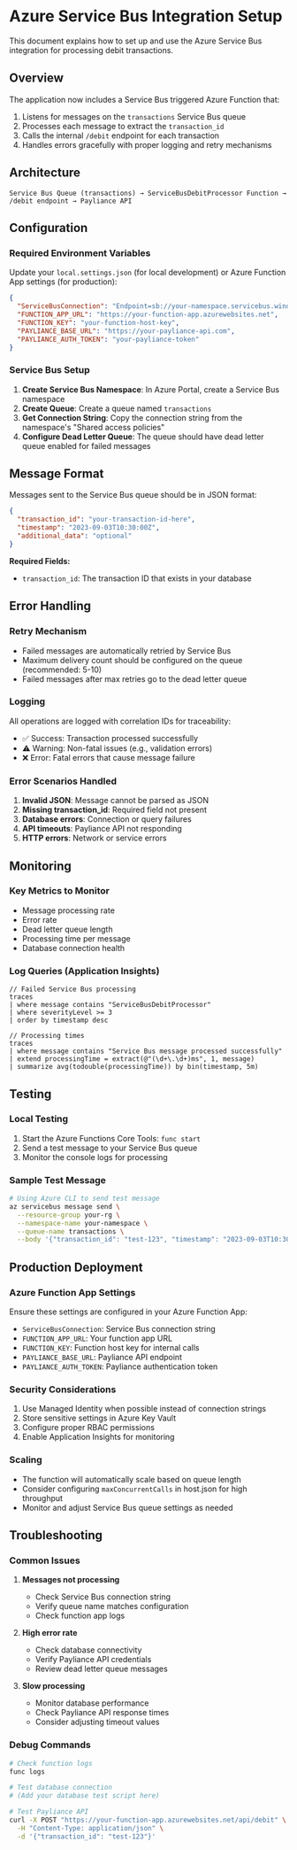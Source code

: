 # Azure Service Bus Integration Setup

This document explains how to set up and use the Azure Service Bus integration for processing debit transactions.

## Overview

The application now includes a Service Bus triggered Azure Function that:
1. Listens for messages on the `transactions` Service Bus queue
2. Processes each message to extract the `transaction_id`
3. Calls the internal `/debit` endpoint for each transaction
4. Handles errors gracefully with proper logging and retry mechanisms

## Architecture

```
Service Bus Queue (transactions) → ServiceBusDebitProcessor Function → /debit endpoint → Payliance API
```

## Configuration

### Required Environment Variables

Update your `local.settings.json` (for local development) or Azure Function App settings (for production):

```json
{
  "ServiceBusConnection": "Endpoint=sb://your-namespace.servicebus.windows.net/;SharedAccessKeyName=RootManageSharedAccessKey;SharedAccessKey=your-key",
  "FUNCTION_APP_URL": "https://your-function-app.azurewebsites.net",
  "FUNCTION_KEY": "your-function-host-key",
  "PAYLIANCE_BASE_URL": "https://your-payliance-api.com",
  "PAYLIANCE_AUTH_TOKEN": "your-payliance-token"
}
```

### Service Bus Setup

1. **Create Service Bus Namespace**: In Azure Portal, create a Service Bus namespace
2. **Create Queue**: Create a queue named `transactions`
3. **Get Connection String**: Copy the connection string from the namespace's "Shared access policies"
4. **Configure Dead Letter Queue**: The queue should have dead letter queue enabled for failed messages

## Message Format

Messages sent to the Service Bus queue should be in JSON format:

```json
{
  "transaction_id": "your-transaction-id-here",
  "timestamp": "2023-09-03T10:30:00Z",
  "additional_data": "optional"
}
```

**Required Fields:**
- `transaction_id`: The transaction ID that exists in your database

## Error Handling

### Retry Mechanism
- Failed messages are automatically retried by Service Bus
- Maximum delivery count should be configured on the queue (recommended: 5-10)
- Failed messages after max retries go to the dead letter queue

### Logging
All operations are logged with correlation IDs for traceability:
- ✅ Success: Transaction processed successfully
- ⚠️ Warning: Non-fatal issues (e.g., validation errors)
- ❌ Error: Fatal errors that cause message failure

### Error Scenarios Handled
1. **Invalid JSON**: Message cannot be parsed as JSON
2. **Missing transaction_id**: Required field not present
3. **Database errors**: Connection or query failures
4. **API timeouts**: Payliance API not responding
5. **HTTP errors**: Network or service errors

## Monitoring

### Key Metrics to Monitor
- Message processing rate
- Error rate
- Dead letter queue length
- Processing time per message
- Database connection health

### Log Queries (Application Insights)
```kusto
// Failed Service Bus processing
traces
| where message contains "ServiceBusDebitProcessor"
| where severityLevel >= 3
| order by timestamp desc

// Processing times
traces
| where message contains "Service Bus message processed successfully"
| extend processingTime = extract(@"(\d+\.\d+)ms", 1, message)
| summarize avg(todouble(processingTime)) by bin(timestamp, 5m)
```

## Testing

### Local Testing
1. Start the Azure Functions Core Tools: `func start`
2. Send a test message to your Service Bus queue
3. Monitor the console logs for processing

### Sample Test Message
```bash
# Using Azure CLI to send test message
az servicebus message send \
  --resource-group your-rg \
  --namespace-name your-namespace \
  --queue-name transactions \
  --body '{"transaction_id": "test-123", "timestamp": "2023-09-03T10:30:00Z"}'
```

## Production Deployment

### Azure Function App Settings
Ensure these settings are configured in your Azure Function App:
- `ServiceBusConnection`: Service Bus connection string
- `FUNCTION_APP_URL`: Your function app URL
- `FUNCTION_KEY`: Function host key for internal calls
- `PAYLIANCE_BASE_URL`: Payliance API endpoint
- `PAYLIANCE_AUTH_TOKEN`: Payliance authentication token

### Security Considerations
1. Use Managed Identity when possible instead of connection strings
2. Store sensitive settings in Azure Key Vault
3. Configure proper RBAC permissions
4. Enable Application Insights for monitoring

### Scaling
- The function will automatically scale based on queue length
- Consider configuring `maxConcurrentCalls` in host.json for high throughput
- Monitor and adjust Service Bus queue settings as needed

## Troubleshooting

### Common Issues

1. **Messages not processing**
   - Check Service Bus connection string
   - Verify queue name matches configuration
   - Check function app logs

2. **High error rate**
   - Check database connectivity
   - Verify Payliance API credentials
   - Review dead letter queue messages

3. **Slow processing**
   - Monitor database performance
   - Check Payliance API response times
   - Consider adjusting timeout values

### Debug Commands
```bash
# Check function logs
func logs

# Test database connection
# (Add your database test script here)

# Test Payliance API
curl -X POST "https://your-function-app.azurewebsites.net/api/debit" \
  -H "Content-Type: application/json" \
  -d '{"transaction_id": "test-123"}'
```
